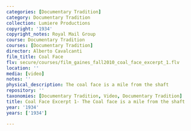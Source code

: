 ```yaml
---
categories: [Documentary Tradition]
category: Documentary Tradition
collection: Lumiere Productions
copyright: '1934'
copyright_notes: Royal Mail Group
course: Documentary Tradition
courses: [Documentary Tradition]
director: Alberto Cavalcanti
film_title: Coal Face
flv: secure/courses/film_gaines_fall2010_coal_face_excerpt_1.flv
location: ''
media: [video]
notes: ''
physical_description: The coal face is a mile from the shaft
repository: ''
taxonomies: [Documentary Tradition, Video, Documentary Tradition]
title: Coal Face Excerpt 1- The Coal face is a mile from the shaft
year: '1934'
years: ['1934']

---
```

